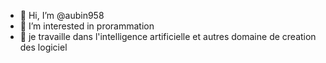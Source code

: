 - 👋 Hi, I’m @aubin958
- 👀 I’m interested in prorammation
- 🌱 je travaille dans l'intelligence artificielle et autres domaine de creation des logiciel

